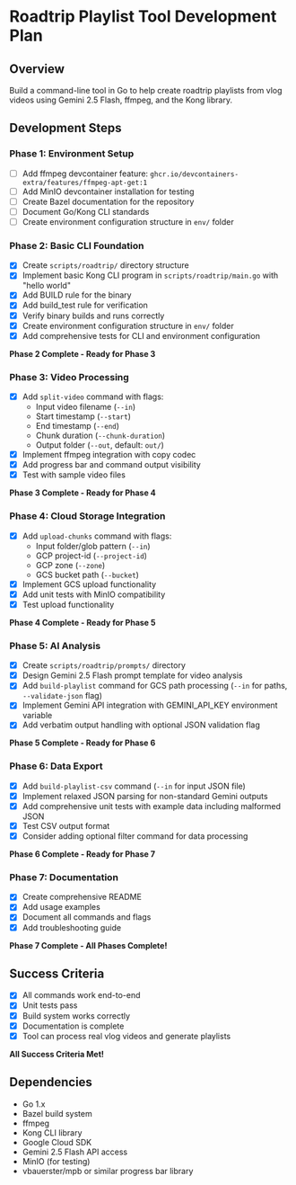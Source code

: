 # Roadtrip Playlist Tool Development Plan

## Overview
Build a command-line tool in Go to help create roadtrip playlists from vlog videos using Gemini 2.5 Flash, ffmpeg, and the Kong library.

## Development Steps

### Phase 1: Environment Setup
- [ ] Add ffmpeg devcontainer feature: `ghcr.io/devcontainers-extra/features/ffmpeg-apt-get:1`
- [ ] Add MinIO devcontainer installation for testing
- [ ] Create Bazel documentation for the repository
- [ ] Document Go/Kong CLI standards
- [ ] Create environment configuration structure in `env/` folder

### Phase 2: Basic CLI Foundation
- [x] Create `scripts/roadtrip/` directory structure
- [x] Implement basic Kong CLI program in `scripts/roadtrip/main.go` with "hello world"
- [x] Add BUILD rule for the binary
- [x] Add build_test rule for verification
- [x] Verify binary builds and runs correctly
- [x] Create environment configuration structure in `env/` folder
- [x] Add comprehensive tests for CLI and environment configuration

**Phase 2 Complete - Ready for Phase 3**

### Phase 3: Video Processing
- [x] Add `split-video` command with flags:
  - Input video filename (`--in`)
  - Start timestamp (`--start`)
  - End timestamp (`--end`)
  - Chunk duration (`--chunk-duration`)
  - Output folder (`--out`, default: `out/`)
- [x] Implement ffmpeg integration with copy codec
- [x] Add progress bar and command output visibility
- [x] Test with sample video files

**Phase 3 Complete - Ready for Phase 4**

### Phase 4: Cloud Storage Integration
- [x] Add `upload-chunks` command with flags:
  - Input folder/glob pattern (`--in`)
  - GCP project-id (`--project-id`)
  - GCP zone (`--zone`)
  - GCS bucket path (`--bucket`)
- [x] Implement GCS upload functionality
- [x] Add unit tests with MinIO compatibility
- [x] Test upload functionality

**Phase 4 Complete - Ready for Phase 5**

### Phase 5: AI Analysis
- [x] Create `scripts/roadtrip/prompts/` directory
- [x] Design Gemini 2.5 Flash prompt template for video analysis
- [x] Add `build-playlist` command for GCS path processing (`--in` for paths, `--validate-json` flag)
- [x] Implement Gemini API integration with GEMINI_API_KEY environment variable
- [x] Add verbatim output handling with optional JSON validation flag

**Phase 5 Complete - Ready for Phase 6**

### Phase 6: Data Export
- [x] Add `build-playlist-csv` command (`--in` for input JSON file)
- [x] Implement relaxed JSON parsing for non-standard Gemini outputs
- [x] Add comprehensive unit tests with example data including malformed JSON
- [x] Test CSV output format
- [x] Consider adding optional filter command for data processing

**Phase 6 Complete - Ready for Phase 7**

### Phase 7: Documentation
- [x] Create comprehensive README
- [x] Add usage examples
- [x] Document all commands and flags
- [x] Add troubleshooting guide

**Phase 7 Complete - All Phases Complete!**

## Success Criteria
- [x] All commands work end-to-end
- [x] Unit tests pass
- [x] Build system works correctly
- [x] Documentation is complete
- [x] Tool can process real vlog videos and generate playlists

**All Success Criteria Met!**

## Dependencies
- Go 1.x
- Bazel build system
- ffmpeg
- Kong CLI library
- Google Cloud SDK
- Gemini 2.5 Flash API access
- MinIO (for testing)
- vbauerster/mpb or similar progress bar library